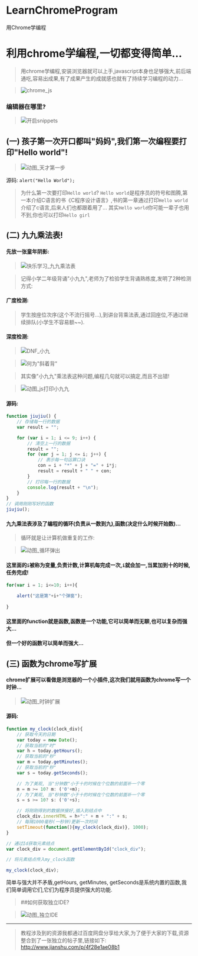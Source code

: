 # LearnChromeProgram
用Chrome学编程

# 利用chrome学编程,一切都变得简单...
> 用chrome学编程,安装浏览器就可以上手,javascript本身也足够强大,前后端通吃,容易出成果,有了成果产生的成就感也就有了持续学习编程的动力...


> ![chrome_js](http://upload-images.jianshu.io/upload_images/3203841-caca2201163e8dd9.png?imageMogr2/auto-orient/strip%7CimageView2/2/w/1240)


### 编辑器在哪里?



> ![开启snippets](http://upload-images.jianshu.io/upload_images/3203841-94c224c203a10779.jpg?imageMogr2/auto-orient/strip%7CimageView2/2/w/1240)



## (一) 孩子第一次开口都叫"妈妈",我们第一次编程要打印"Hello world"!


> ![动图_天才第一步](http://upload-images.jianshu.io/upload_images/3203841-dfed97c78db9f5ad.gif?imageMogr2/auto-orient/strip)

源码:
`alert("Hello World");`


> 为什么第一次要打印`Hello world`?
`Hello world`是程序员的符号和图腾,第一本介绍C语言的书《C程序设计语言》,书的第一章通过打印`Hello world`介绍了c语言,后来人们也都跟着用了... 其实`Hello world`你可能一辈子也用不到,你也可以打印`Hello girl`



##  (二) 九九乘法表!

#### 先放一张童年阴影:

>  ![快乐学习_九九乘法表](http://upload-images.jianshu.io/upload_images/3203841-6b90d5f7a39c7a50.png?imageMogr2/auto-orient/strip%7CimageView2/2/w/1240)


> 记得小学二年级背诵"小九九",老师为了检验学生背诵熟练度,发明了2种检测方式:

#### 广度检测:

> 学生按座位次序(这个不流行摇号...),到讲台背乘法表,通过回座位,不通过继续排队(小学生不容易额~~).

#### 深度检测:



> ![DNF_小九](http://upload-images.jianshu.io/upload_images/3203841-c12bc3e2f131c6fd.jpg?imageMogr2/auto-orient/strip%7CimageView2/2/w/1240)


> ![何为"斜着背"](http://upload-images.jianshu.io/upload_images/3203841-47e061e8321d1f36.jpg?imageMogr2/auto-orient/strip%7CimageView2/2/w/1240)

> 其实像"小九九"乘法表这种问题,编程几句就可以搞定,而且不出错!



> ![动图_js打印小九九](http://upload-images.jianshu.io/upload_images/3203841-7a02ba88aa84a3b4.gif?imageMogr2/auto-orient/strip)

#### 源码:
```javascript
function jiujiu() {
    // 存储每一行的数据
    var result = "";

    for (var i = 1; i <= 9; i++) {
        // 清空上一行的数据
        result = "";
        for (var j = 1; j <= i; j++) {
            // 表示每一句运算口诀
            con = i + "*" + j + "=" + i*j;          
            result = result + " " + con;
        }
        // 打印每一行的数据
        console.log(result + "\n");       
    }
}
// 调用刚刚写好的函数
jiujiu();
```



#### 九九乘法表涉及了编程的循环(负责从一数到九),函数(决定什么时候开始数)...

> 循环就是让计算机做重复的工作:


> ![动图_循环弹出](http://upload-images.jianshu.io/upload_images/3203841-6dcac29a90137748.gif?imageMogr2/auto-orient/strip)



#### 这里面的`i`被称为变量,负责计数,计算机每完成一次,`i`就会加一,当累加到十的时候,任务完成!

```javascript
for(var i = 1; i<=10; i++){

    alert("这是第"+i+"个弹窗");
    
}

```
#### 这里面的function就是函数,函数是一个功能,它可以简单而无聊,也可以复杂而强大...

#### 但一个好的函数可以简单而强大...

## (三) 函数为chrome写扩展


#### chrome扩展可以看做是浏览器的一个小插件,这次我们就用函数为chrome写一个时钟...


> ![动图_时钟扩展](http://upload-images.jianshu.io/upload_images/3203841-78ab22ae11b14df4.gif?imageMogr2/auto-orient/strip)



#### 源码:
```javascript
function my_clock(clock_div){
    // 获取今天的日期  
    var today = new Date();
    // 获取当前的"时" 
    var h = today.getHours();
    // 获取当前的"秒" 
    var m = today.getMinutes();
    // 获取当前的"秒" 
    var s = today.getSeconds();

    // 为了美观, 当"分钟数"小于十的时候在个位数的前面补一个零
    m = m >= 10? m: ('0'+m);
    // 为了美观, 当"秒钟数"小于十的时候在个位数的前面补一个零
    s = s >= 10? s: ('0'+s);

    // 将刚刚得到的数据拼接好,插入到结点中
    clock_div.innerHTML = h+":" + m + ":" + s;
    // 每隔1000毫秒(一秒钟)更新一次时间  
    setTimeout(function(){my_clock(clock_div)}, 1000);
}

// 通过Id获取元素结点
var clock_div = document.getElementById("clock_div");

// 将元素结点传入my_clock函数

my_clock(clock_div);

```


简单与强大并不矛盾,getHours, getMinutes, getSeconds是系统内置的函数,我们简单调用它们,它们为程序员提供强大的功能.


> ##如何获取独立IDE?



> ![动图_独立IDE](http://upload-images.jianshu.io/upload_images/3203841-dc9bb5ed3322b07f.gif?imageMogr2/auto-orient/strip)


---
>教程涉及到的资源我都通过百度网盘分享给大家,为了便于大家的下载,资源整合到了一张独立的帖子里,链接如下:
http://www.jianshu.com/p/4f28e1ae08b1